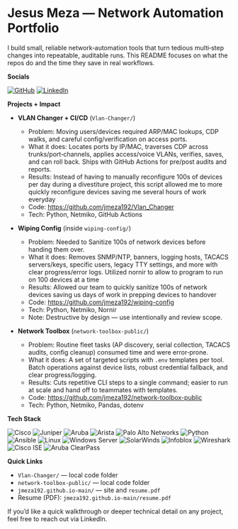 # Jesus Meza — Network Automation Portfolio

I build small, reliable network‑automation tools that turn tedious multi‑step changes into repeatable, auditable runs. This README focuses on what the repos do and the time they save in real workflows.

**Socials**

[![GitHub](https://img.shields.io/badge/GitHub-jmeza192-181717?style=for-the-badge&logo=github&logoColor=white)](https://github.com/jmeza192)
[![LinkedIn](https://img.shields.io/badge/LinkedIn-jesus%20meza-0A66C2?style=for-the-badge&logo=linkedin&logoColor=white)](https://www.linkedin.com/in/jmeza192)

**Projects + Impact**

- **VLAN Changer + CI/CD** (`Vlan-Changer/`)
  - Problem: Moving users/devices required ARP/MAC lookups, CDP walks, and careful config/verification on access ports.
  - What it does: Locates ports by IP/MAC, traverses CDP across trunks/port‑channels, applies access/voice VLANs, verifies, saves, and can roll back. Ships with GitHub Actions for pre/post audits and reports.
  - Results: Instead of having to manually reconfigure 100s of devices per day during a divestiture project, this script allowed me to more quickly reconfigure devices saving me several hours of work everyday
  - Code: https://github.com/jmeza192/Vlan_Changer
  - Tech: Python, Netmiko, GitHub Actions

- **Wiping Config** (inside `wiping-config/`)
  - Problem: Needed to Sanitize 100s of network devices before handing them over.
  - What it does: Removes SNMP/NTP, banners, logging hosts, TACACS servers/keys, specific users, legacy TTY settings, and more with clear progress/error logs. Utilized nornir to allow to program to run on 100 devices at a time
  - Results: Allowed our team to quickly sanitize 100s of network devices saving us days of work in prepping devices to handover
  - Code: https://github.com/jmeza192/wiping-config
  - Tech: Python, Netmiko, Nornir
  - Note: Destructive by design — use intentionally and review scope.

- **Network Toolbox** (`network-toolbox-public/`)
  - Problem: Routine fleet tasks (AP discovery, serial collection, TACACS audits, config cleanup) consumed time and were error‑prone.
  - What it does: A set of targeted scripts with `.env` templates per tool. Batch operations against device lists, robust credential fallback, and clear progress/logging.
  - Results: Cuts repetitive CLI steps to a single command; easier to run at scale and hand off to teammates with templates.
  - Code: https://github.com/jmeza192/network-toolbox-public
  - Tech: Python, Netmiko, Pandas, dotenv

**Tech Stack**

![Cisco](https://img.shields.io/badge/Cisco-1BA0D7?style=for-the-badge&logo=cisco&logoColor=white)
![Juniper](https://img.shields.io/badge/Juniper-84B135?style=for-the-badge&logo=junipernetworks&logoColor=white)
![Aruba](https://img.shields.io/badge/Aruba-ED6F00?style=for-the-badge&logo=aruba&logoColor=white)
![Arista](https://img.shields.io/badge/Arista-003D6B?style=for-the-badge&logo=arista-networks&logoColor=white)
![Palo Alto Networks](https://img.shields.io/badge/Palo%20Alto%20Networks-F37021?style=for-the-badge&logo=paloaltonetworks&logoColor=white)
![Python](https://img.shields.io/badge/Python-3776AB?style=for-the-badge&logo=python&logoColor=white)
![Ansible](https://img.shields.io/badge/Ansible-EE0000?style=for-the-badge&logo=ansible&logoColor=white)
![Linux](https://img.shields.io/badge/Linux-000000?style=for-the-badge&logo=linux&logoColor=white)
![Windows Server](https://img.shields.io/badge/Windows%20Server-0078D4?style=for-the-badge&logo=windows&logoColor=white)
![SolarWinds](https://img.shields.io/badge/SolarWinds-F2B01A?style=for-the-badge&logo=solarwinds&logoColor=black)
![Infoblox](https://img.shields.io/badge/Infoblox-1C3F94?style=for-the-badge&logo=infoblox&logoColor=white)
![Wireshark](https://img.shields.io/badge/Wireshark-1679A7?style=for-the-badge&logo=wireshark&logoColor=white)
![Cisco ISE](https://img.shields.io/badge/Cisco%20ISE-1BA0D7?style=for-the-badge&logo=cisco&logoColor=white)
![Aruba ClearPass](https://img.shields.io/badge/Aruba%20ClearPass-ED6F00?style=for-the-badge&logo=aruba&logoColor=white)

**Quick Links**

- `Vlan-Changer/` — local code folder
- `network-toolbox-public/` — local code folder
- `jmeza192.github.io-main/` — site and `resume.pdf`
- Resume (PDF): `jmeza192.github.io-main/resume.pdf`

If you’d like a quick walkthrough or deeper technical detail on any project, feel free to reach out via LinkedIn.
